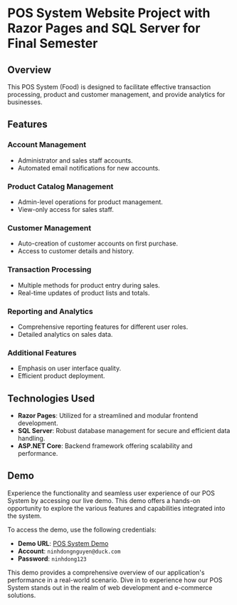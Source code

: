 # POS System Website Project with Razor Pages and SQL Server for Final Semester 

## Overview
This POS System (Food) is designed to facilitate effective transaction  processing, product and customer management, and provide analytics for businesses.

## Features

### Account Management
- Administrator and sales staff accounts.
- Automated email notifications for new accounts.

### Product Catalog Management
- Admin-level operations for product management.
- View-only access for sales staff.

### Customer Management
- Auto-creation of customer accounts on first purchase.
- Access to customer details and history.

### Transaction Processing
- Multiple methods for product entry during sales.
- Real-time updates of product lists and totals.

### Reporting and Analytics
- Comprehensive reporting features for different user roles.
- Detailed analytics on sales data.

### Additional Features
- Emphasis on user interface quality.
- Efficient product deployment.

## Technologies Used

- **Razor Pages**: Utilized for a streamlined and modular frontend development.
- **SQL Server**: Robust database management for secure and efficient data handling.
- **ASP.NET Core**: Backend framework offering scalability and performance.

## Demo

Experience the functionality and seamless user experience of our POS System by accessing our live demo. This demo offers a hands-on opportunity to explore the various features and capabilities integrated into the system. 

To access the demo, use the following credentials:

- **Demo URL**: [POS System Demo](http://159.89.194.24:1111/)
- **Account**: `ninhdongnguyen@duck.com`
- **Password**: `ninhdong123`

This demo provides a comprehensive overview of our application's performance in a real-world scenario. Dive in to experience how our POS System stands out in the realm of web development and e-commerce solutions.



